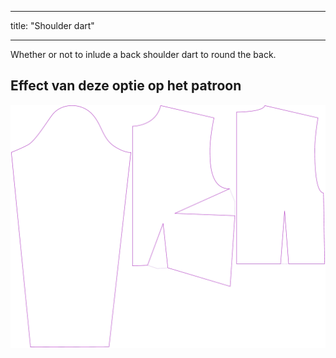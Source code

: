 - - -
title: "Shoulder dart"
- - -

Whether or not to inlude a back shoulder dart to round the back.

## Effect van deze optie op het patroon

![This image shows the effect of this option by superimposing several variants that have a different value for this option](breanna_shoulderdart_sample.svg "Effect of this option on the pattern")
